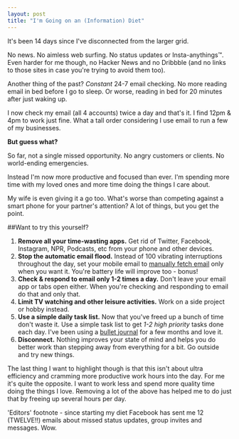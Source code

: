 ```yaml
---
layout: post
title: "I'm Going on an (Information) Diet"
---
```


It's been 14 days since I've disconnected from the larger grid. 

No news. No aimless web surfing. No status updates or Insta-anythings™. Even harder for me though, no Hacker News and no Dribbble (and no links to those sites in case you're trying to avoid them too).

Another thing of the past? *Constant* 24-7 email checking. No more reading email in bed before I go to sleep. Or worse, reading in bed for 20 minutes after just waking up. 

I now check my email (all 4 accounts) twice a day and that's it. I find 12pm & 4pm to work just fine. What a tall order considering I use email to run a few of my businesses. 

**But guess what?** 

So far, not a single missed opportunity. No angry customers or clients. No world-ending emergencies.

Instead I'm now more productive and focused than ever. I'm spending more time with my loved ones and more time doing the things I care about. 

My wife is even giving it a go too. What's worse than competing against a smart phone for your partner's attention? A lot of things, but you get the point.

##Want to try this yourself?

1. **Remove all your time-wasting apps.** Get rid of Twitter, Facebook, Instagram, NPR, Podcasts, etc from your phone and other devices.
2. **Stop the automatic email flood.** Instead of 100 vibrating interruptions throughout the day, set your mobile email to [manually fetch email](http://blog.laptopmag.com/how-to-turn-off-push-email-on-your-iphone-5) only when you want it. You're battery life will improve too - bonus!
3. **Check & respond to email only 1-2 times a day.** Don't leave your email app or tabs open either. When you're checking and responding to email do that and only that. 
4. **Limit TV watching and other leisure activities.** Work on a side project or hobby instead. 
5. **Use a simple daily task list.** Now that you've freed up a bunch of time don't waste it. Use a simple task list to get *1-2 high priority* tasks done each day. I've been using a [bullet journal](http://www.bulletjournal.com/) for a few months and love it. 
6. **Disconnect.** Nothing improves your state of mind and helps you do better work than stepping away from everything for a bit. Go outside and try new things.

The last thing I want to highlight though is that this isn't about ultra efficiency and cramming more productive work hours into the day. For me it's quite the opposite. I want to work less and spend more quality time doing the things I love. Removing a lot of the above has helped me to do just that by freeing up several hours per day.

'Editors' footnote - since starting my diet Facebook has sent me 12 (TWELVE!!) emails about missed status updates, group invites and messages. Wow.
